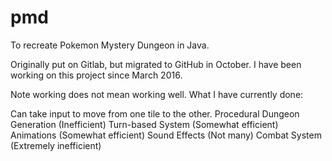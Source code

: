 # pmd
To recreate Pokemon Mystery Dungeon in Java. 

Originally put on Gitlab, but migrated to GitHub in October. I have been working on this project since March 2016. 

Note working does not mean working well.
What I have currently done: 

Can take input to move from one tile to the other. 
Procedural Dungeon Generation (Inefficient)
Turn-based System (Somewhat efficient)
Animations (Somewhat efficient)
Sound Effects (Not many)
Combat System (Extremely inefficient)

